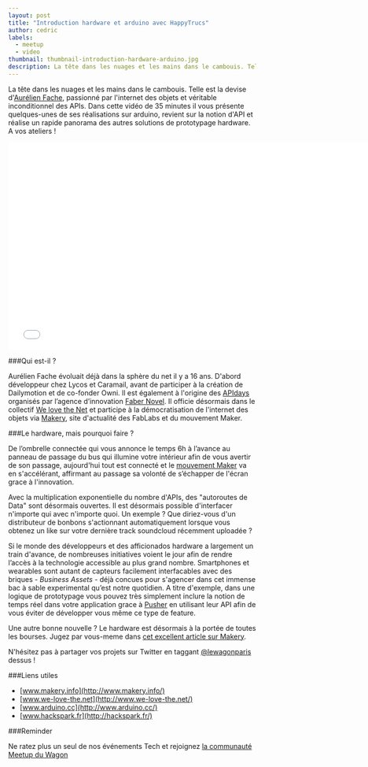 ```yaml
---
layout: post
title: "Introduction hardware et arduino avec HappyTrucs"
author: cedric
labels:
  - meetup
  - video
thumbnail: thumbnail-introduction-hardware-arduino.jpg
description: La tête dans les nuages et les mains dans le cambouis. Telle est la devise d'Aurélien Fache, passionné par l'internet des objets et véritable inconditionnel des APIs. Dans cette vidéo de 35 minutes il vous présente quelques-unes de ses réalisations sur arduino, revient sur la notion d'API et réalise un rapide panorama des autres solutions de prototypage hardware. A vos ateliers !
---
```


La tête dans les nuages et les mains dans le cambouis. Telle est la devise d'[Aurélien Fache](https://twitter.com/mathemagie), passionné par l'internet des objets et véritable inconditionnel des APIs. Dans cette vidéo de 35 minutes il vous présente quelques-unes de ses réalisations sur arduino, revient sur la notion d'API et réalise un rapide panorama des autres solutions de prototypage hardware. A vos ateliers !

<div class="video-wrapper"><iframe width="750" height="422" src="//www.youtube.com/embed/eKgF0c9O-8g?showinfo=0" frameborder="0" allowfullscreen></iframe></div>

###Qui est-il ?

Aurélien Fache évoluait déjà dans la sphère du net il y a 16 ans. D'abord développeur chez Lycos et Caramail, avant de participer à la création de Dailymotion et de co-fonder Owni. Il est également à l'origine des [APIdays](http://www.apidays.io/) organisés par l’agence d’innovation [Faber Novel](http://www.fabernovel.com/). Il officie désormais dans le collectif [We love the Net](www.we-love-the.net/productions) et participe à la démocratisation de l'internet des objets via [Makery](http://www.makery.info/), site d'actualité des FabLabs et du mouvement Maker.

###Le hardware, mais pourquoi faire ?

De l’ombrelle connectée qui vous annonce le temps 6h à l’avance au panneau de passage du bus qui illumine votre intérieur afin de vous avertir de son passage, aujourd'hui tout est connecté et le [mouvement Maker](http://en.wikipedia.org/wiki/Maker_culture) va en s'accélérant, affirmant au passage sa volonté de s’échapper de l'écran grace à l'innovation.

Avec la multiplication exponentielle du nombre d'APIs, des "autoroutes de Data" sont désormais ouvertes. Il est désormais possible d'interfacer n'importe qui avec n'importe quoi. Un exemple ? Que diriez-vous d'un distributeur de bonbons s'actionnant automatiquement lorsque vous obtenez un like sur votre dernière track soundcloud récemment uploadée ?

Si le monde des développeurs et des afficionados hardware a largement un train d'avance, de nombreuses initiatives voient le jour afin de rendre l’accès à la technologie accessible au plus grand nombre. Smartphones et wearables sont autant de capteurs facilement interfacables avec des briques - *Business Assets* - déjà concues pour s'agencer dans cet immense bac à sable experimental qu’est notre quotidien. A titre d'exemple, dans une logique de prototypage vous pouvez très simplement inclure la notion de temps réel dans votre application grace à [Pusher](https://pusher.com/) en utilisant leur API afin de vous éviter de développer vous même ce type de feature.

Une autre bonne nouvelle ? Le hardware est désormais à la portée de toutes les bourses. Jugez par vous-meme dans [cet excellent article sur Makery](http://www.makery.info/2014/11/25/la-lettre-au-pere-noel-de-makery/).

N'hésitez pas à partager vos projets sur Twitter en taggant [@lewagonparis](http://twitter.com/lewagonparis) dessus !

###Liens utiles

- [www.makery.info](http://www.makery.info/)
- [www.we-love-the.net](http://www.we-love-the.net/)
- [www.arduino.cc](http://www.arduino.cc/)
- [www.hackspark.fr](http://hackspark.fr/)

###Reminder

Ne ratez plus un seul de nos événements Tech et rejoignez [la communauté Meetup du Wagon](http://www.meetup.com/Le-Wagon-Paris-Coding-Station/)
